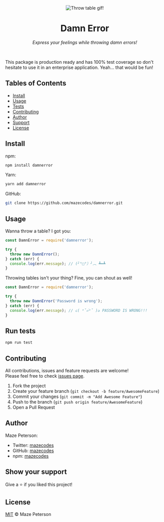 <div align="center">
  <img src="https://raw.githubusercontent.com/mazecodes/damnerror/master/assets/throw-table.gif" alt="Throw table gif!">
  <h1>Damn Error</h1>
  <p><i>Express your feelings while throwing damn errors!</i></p>
</div><br>

This package is production ready and has 100% test coverage so don't hesitate to use it in an enterprise application. Yeah... that would be fun!

## Tables of Contents

- [Install](#install)
- [Usage](#usage)
- [Tests](#run-tests)
- [Contributing](#contributing)
- [Author](#author)
- [Support](#show-your-support)
- [License](#license)

## Install

npm:

```bash
npm install damnerror
```

Yarn:

```bash
yarn add damnerror
```

GitHub:

```bash
git clone https://github.com/mazecodes/damnerror.git
```

## Usage

Wanna throw a table? I got you:

```javascript
const DamnError = require('damnerror');

try {
  throw new DamnError();
} catch (err) {
  console.log(err.message); // (╯°□°）╯︵ ┻━┻
}
```

Throwing tables isn't your thing? Fine, you can shout as well!

```javascript
const DamnError = require('damnerror');

try {
  throw new DamnError('Password is wrong');
} catch (err) {
  console.log(err.message); // ૮( ᵒ̌▱๋ᵒ̌ )ა PASSWORD IS WRONG!!!
}
```

## Run tests

```bash
npm run test
```

## Contributing

All contributions, issues and feature requests are welcome!<br>
Please feel free to check [issues page](https://github.com/mazecodes/damnerror/issues).

1. Fork the project
1. Create your feature branch (`git checkout -b feature/AwesomeFeature`)
1. Commit your changes (`git commit -m "Add Awesome Feature"`)
1. Push to the branch (`git push origin feature/AwesomeFeature`)
1. Open a Pull Request

## Author

Maze Peterson:

- Twitter: [mazecodes](https://twitter.com/mazecodes)
- GitHub: [mazecodes](https://github.com/mazecodes)
- npm: [mazecodes](https://npmjs.com/~mazecodes)

## Show your support

Give a ⭐ if you liked this project!

## License

[MIT](https://github.com/mazecodes/damnerror/blob/master/LICENSE) © Maze Peterson
